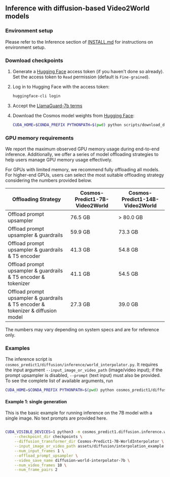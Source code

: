 ## Inference with diffusion-based Video2World models

### Environment setup

Please refer to the Inference section of [INSTALL.md](/INSTALL.md#inference) for instructions on environment setup.

### Download checkpoints

1. Generate a [Hugging Face](https://huggingface.co/settings/tokens) access token (if you haven't done so already). Set the access token to `Read` permission (default is `Fine-grained`).

2. Log in to Hugging Face with the access token:
   ```bash
   huggingface-cli login
   ```
3. Accept the [LlamaGuard-7b terms](https://huggingface.co/meta-llama/LlamaGuard-7b)

4. Download the Cosmos model weights from [Hugging Face](https://huggingface.co/collections/nvidia/cosmos-predict1-67c9d1b97678dbf7669c89a7):
   ```bash
   CUDA_HOME=$CONDA_PREFIX PYTHONPATH=$(pwd) python scripts/download_diffusion_checkpoints.py --model_sizes 7B 14B --model_types Video2World --checkpoint_dir checkpoints
   ```

### GPU memory requirements

We report the maximum observed GPU memory usage during end-to-end inference. Additionally, we offer a series of model offloading strategies to help users manage GPU memory usage effectively.

For GPUs with limited memory, we recommend fully offloading all models. For higher-end GPUs, users can select the most suitable offloading strategy considering the numbers provided below.

| Offloading Strategy                                                              | Cosmos-Predict1-7B-Video2World | Cosmos-Predict1-14B-Video2World |
|----------------------------------------------------------------------------------|---------|---------|
| Offload prompt upsampler                                                         | 76.5 GB | > 80.0 GB |
| Offload prompt upsampler & guardrails                                            | 59.9 GB | 73.3 GB |
| Offload prompt upsampler & guardrails & T5 encoder                               | 41.3 GB | 54.8 GB |
| Offload prompt upsampler & guardrails & T5 encoder & tokenizer                   | 41.1 GB | 54.5 GB |
| Offload prompt upsampler & guardrails & T5 encoder & tokenizer & diffusion model | 27.3 GB | 39.0 GB |

The numbers may vary depending on system specs and are for reference only.

### Examples


The inference script is `cosmos_predict1/diffusion/inference/world_interpolator.py`.
It requires the input argument `--input_image_or_video_path` (image/video input); if the prompt upsampler is disabled, `--prompt` (text input) must also be provided.
To see the complete list of available arguments, run
```bash
CUDA_HOME=$CONDA_PREFIX PYTHONPATH=$(pwd) python cosmos_predict1/diffusion/inference/world_interpolator.py --help
```

#### Example 1: single generation
This is the basic example for running inference on the 7B model with a single image. No text prompts are provided here.
```bash

CUDA_VISIBLE_DEVICES=1 python3 -m cosmos_predict1.diffusion.inference.world_interpolator \
    --checkpoint_dir checkpoints \
    --diffusion_transformer_dir Cosmos-Predict1-7B-WorldInterpolator \
    --input_image_or_video_path assets/diffusion/interpolation_example.mp4  \
    --num_input_frames 1 \
    --offload_prompt_upsampler \
    --video_save_name diffusion-world-interpolator-7b \
    --num_video_frames 10 \
    --num_frame_pairs 2

```
